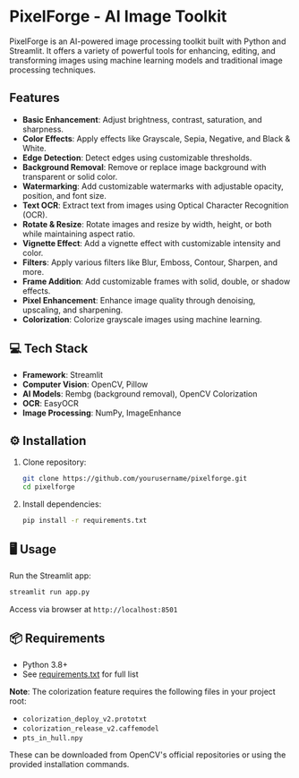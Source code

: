 # PixelForge - AI Image Toolkit

PixelForge is an AI-powered image processing toolkit built with Python and Streamlit. It offers a variety of powerful tools for enhancing, editing, and transforming images using machine learning models and traditional image processing techniques.

## Features
- **Basic Enhancement**: Adjust brightness, contrast, saturation, and sharpness.
- **Color Effects**: Apply effects like Grayscale, Sepia, Negative, and Black & White.
- **Edge Detection**: Detect edges using customizable thresholds.
- **Background Removal**: Remove or replace image background with transparent or solid color.
- **Watermarking**: Add customizable watermarks with adjustable opacity, position, and font size.
- **Text OCR**: Extract text from images using Optical Character Recognition (OCR).
- **Rotate & Resize**: Rotate images and resize by width, height, or both while maintaining aspect ratio.
- **Vignette Effect**: Add a vignette effect with customizable intensity and color.
- **Filters**: Apply various filters like Blur, Emboss, Contour, Sharpen, and more.
- **Frame Addition**: Add customizable frames with solid, double, or shadow effects.
- **Pixel Enhancement**: Enhance image quality through denoising, upscaling, and sharpening.
- **Colorization**: Colorize grayscale images using machine learning.

## 💻 Tech Stack
- **Framework**: Streamlit
- **Computer Vision**: OpenCV, Pillow
- **AI Models**: Rembg (background removal), OpenCV Colorization
- **OCR**: EasyOCR
- **Image Processing**: NumPy, ImageEnhance

## ⚙️ Installation
1. Clone repository:
   ```bash
   git clone https://github.com/yourusername/pixelforge.git
   cd pixelforge
   ```

2. Install dependencies:
   ```bash
   pip install -r requirements.txt
   ```

## 🖥️ Usage
Run the Streamlit app:
```bash
streamlit run app.py
```
Access via browser at `http://localhost:8501`

## 📦 Requirements
- Python 3.8+
- See [requirements.txt](requirements.txt) for full list

**Note**: The colorization feature requires the following files in your project root:
- `colorization_deploy_v2.prototxt`
- `colorization_release_v2.caffemodel`
- `pts_in_hull.npy`

These can be downloaded from OpenCV's official repositories or using the provided installation commands.